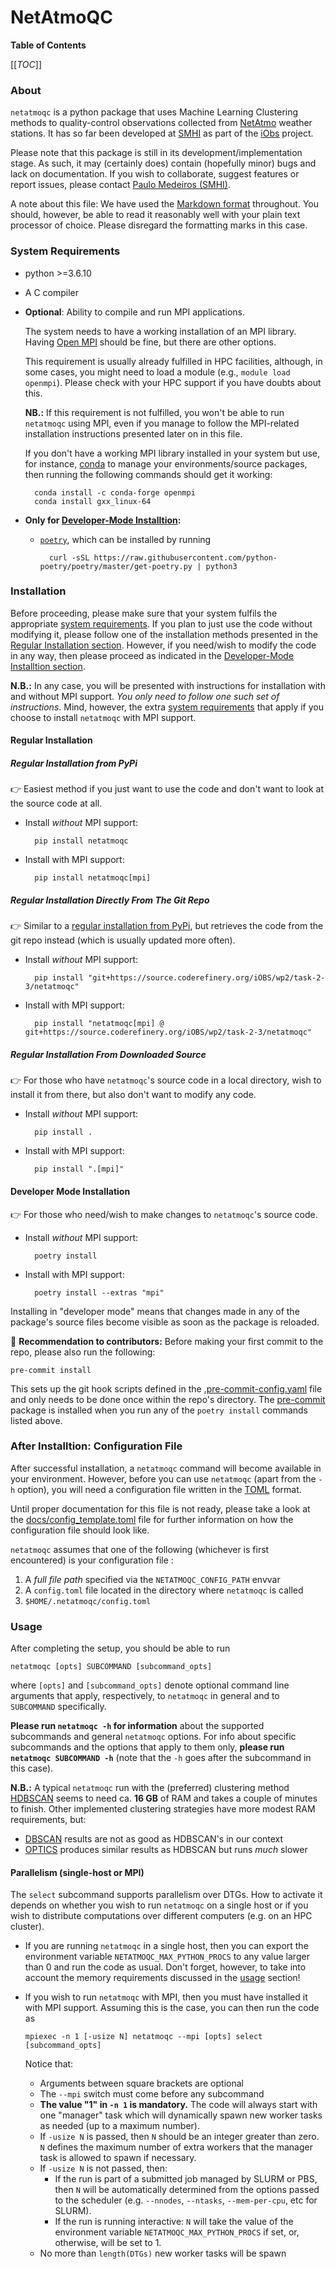 # NetAtmoQC


**Table of Contents**

[[_TOC_]]


### About

`netatmoqc` is a python package that uses Machine Learning Clustering methods to
quality-control observations collected from [NetAtmo](https://www.netatmo.com/en-gb)
weather stations. It has so far been developed at [SMHI](https://www.smhi.se/en)
as part of the [iObs](https://wiki.neic.no/wiki/IOBS) project.

Please note that this package is still in its development/implementation stage.
As such, it may (certainly does) contain (hopefully minor) bugs and lack on
documentation. If you wish to collaborate, suggest features or report issues,
please contact [Paulo Medeiros (SMHI)](mailto:paulo.medeiros@smhi.se).

A note about this file: We have used the
[Markdown format](https://docs.gitlab.com/ee/user/markdown.html) throughout.
You should, however, be able to read it reasonably well with your plain text
processor of choice. Please disregard the formatting marks in this case.


### System Requirements

* python >=3.6.10
* A C compiler

* **Optional**: Ability to compile and run MPI applications.

    The system needs to have a working installation of an MPI library. Having
    [Open MPI](https://www.open-mpi.org/) should be fine, but there are other
    options.

    This requirement is usually already fulfilled in HPC facilities, although,
    in some cases, you might need to load a module (e.g., `module load openmpi`).
    Please check with your HPC support if you have doubts about this.

    **NB.:** If this requirement is not fulfilled, you won't be able to run
    `netatmoqc` using MPI, even if you manage to follow the MPI-related
    installation instructions presented later on in this file.

    If you don't have a working MPI library installed in your system but use,
    for instance, [conda](https://docs.conda.io/projects/conda/en/latest/glossary.html#anaconda-glossary)
    to manage your environments/source packages, then running the following
    commands should get it working:

        conda install -c conda-forge openmpi
        conda install gxx_linux-64

* **Only for
[Developer-Mode Installtion](#developer-mode-installation):**

    * [`poetry`](https://python-poetry.org), which can be installed by running

            curl -sSL https://raw.githubusercontent.com/python-poetry/poetry/master/get-poetry.py | python3


### Installation

Before proceeding, please make sure that your system fulfils the appropriate
[system requirements](#system-requirements). If you plan to just use the code
without modifying it, please follow one of the installation methods presented
in the [Regular Installation section](#regular-installation). However, if you
need/wish to modify the code in any way, then please proceed as indicated in the
[Developer-Mode Installtion section](#developer-mode-installation).

**N.B.:** In any case, you will be presented with instructions for installation
with and without MPI support. *You only need to follow one such set of
instructions*. Mind, however, the extra [system requirements](#system-requirements)
that apply if you choose to install `netatmoqc` with MPI support.


#### Regular Installation
##### Regular Installation from PyPi
:point_right: Easiest method if you just want to use the code and don't want to
look at the source code at all.

* Install *without* MPI support:

        pip install netatmoqc

* Install with MPI support:

        pip install netatmoqc[mpi]


##### Regular Installation Directly From The Git Repo

:point_right: Similar to a [regular installation from PyPi](#regular-installation-from-pypi),
but retrieves the code from the git repo instead (which is usually updated more
often).

* Install *without* MPI support:

        pip install "git+https://source.coderefinery.org/iOBS/wp2/task-2-3/netatmoqc"

* Install with MPI support:

        pip install "netatmoqc[mpi] @ git+https://source.coderefinery.org/iOBS/wp2/task-2-3/netatmoqc"


##### Regular Installation From Downloaded Source

:point_right: For those who have `netatmoqc`'s source code in a local directory,
wish to install it from there, but also don't want to modify any code.

* Install *without* MPI support:

        pip install .

* Install with MPI support:

        pip install ".[mpi]"

#### Developer Mode Installation

:point_right: For those who need/wish to make changes to `netatmoqc`'s
source code.

* Install *without* MPI support:

        poetry install

* Install with MPI support:

        poetry install --extras "mpi"

Installing in "developer mode" means that changes made in any of the package's
source files become visible as soon as the package is reloaded.

:wrench: **Recommendation to contributors:** Before making your first commit to
the repo, please also run the following:

    pre-commit install

This sets up the git hook scripts defined in the
[.pre-commit-config.yaml](.pre-commit-config.yaml) file and only needs to be
done once within the repo's directory. The [pre-commit](https://pre-commit.com)
package is installed when you run any of the `poetry install` commands listed
above.


### After Installtion: Configuration File

After successful installation, a `netatmoqc` command will become available in
your environment. However, before you can use `netatmoqc` (apart from the `-h`
option), you will need a configuration file written in the
[TOML](https://en.wikipedia.org/wiki/TOML) format.

Until proper documentation for this file is not ready, please take a look at the
[docs/config_template.toml](docs/config_template.toml) file for further
information on how the configuration file should look like.


`netatmoqc` assumes that one of the following (whichever is first encountered)
is your configuration file :

1. A *full file path* specified via the `NETATMOQC_CONFIG_PATH` envvar
2. A `config.toml` file located in the directory where `netatmoqc` is called
3. `$HOME/.netatmoqc/config.toml`


### Usage
After completing the setup, you should be able to run

    netatmoqc [opts] SUBCOMMAND [subcommand_opts]

where `[opts]` and `[subcommand_opts]` denote optional command line arguments
that apply, respectively, to `netatmoqc` in general and to `SUBCOMMAND`
specifically.

**Please run `netatmoqc -h` for information** about the supported subcommands
and general `netatmoqc` options. For info about specific subcommands and the
options that apply to them only, **please run `netatmoqc SUBCOMMAND -h`** (note
that the `-h` goes after the subcommand in this case).

**N.B.:** A typical `netatmoqc` run with the (preferred) clustering method
[HDBSCAN](https://hdbscan.readthedocs.io/en/latest/index.html) seems to need ca.
**16 GB** of RAM and takes a couple of minutes to finish. Other implemented
clustering strategies have more modest RAM requirements, but:
  * [DBSCAN](https://scikit-learn.org/stable/modules/generated/sklearn.cluster.DBSCAN.html)
  results are not as good as HDBSCAN's in our context
  * [OPTICS](https://scikit-learn.org/stable/modules/generated/sklearn.cluster.OPTICS.html)
  produces similar results as HDBSCAN but runs *much* slower


#### Parallelism (single-host or MPI)

The `select` subcommand supports parallelism over DTGs. How to activate it
depends on whether you wish to run `netatmoqc` on a single host or if you wish
to distribute computations over different computers (e.g. on an HPC cluster).

  * If you are running `netatmoqc` in a single host, then you can export the
    environment variable `NETATMOQC_MAX_PYTHON_PROCS` to any value larger
    than 0 and run the code as usual. Don't forget, however, to take into
    account the memory requirements discussed in the [usage](#usage) section!

  * If you wish to run `netatmoqc` with MPI, then you must have installed it
    with MPI support. Assuming this is the case, you can then run the code as

        mpiexec -n 1 [-usize N] netatmoqc --mpi [opts] select [subcommand_opts]

    Notice that:
    * Arguments between square brackets are optional
    * The `--mpi` switch must come before any subcommand
    * **The value "1" in `-n 1` is mandatory.** The code will always start with one
      "manager" task which will dynamically spawn new worker tasks as needed
      (up to a maximum number).
    * If `-usize N` is passed, then `N` should be an integer greater than zero.
      `N` defines the maximum number of extra workers that the manager task is
      allowed to spawn if necessary.
    * If `-usize N` is not passed, then:
      * If the run is part of a submitted job managed by SLURM or PBS, then `N`
        will be automatically determined from the options passed to the
        scheduler (e.g. `--nnodes`, `--ntasks`, `--mem-per-cpu`, etc for SLURM).
      * If the run is running interactive: `N` will take the value of the
        environment variable `NETATMOQC_MAX_PYTHON_PROCS` if set, or, otherwise,
        will be set to 1.
    * No more than `length(DTGs)` new worker tasks will be spawn
